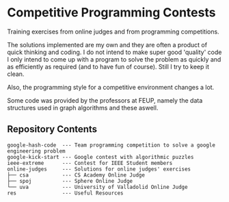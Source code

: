 # Competitive Programming Contests

Training exercises from online judges and from programming competitions.

The solutions implemented are my own and they are often a product of quick thinking and coding. I do not intend to make super good 'quality' code I only intend to come up with a program to solve the problem as quickly and as efficiently as required (and to have fun of course). Still I try to keep it clean.

Also, the programming style for a competitive environment changes a lot. 

Some code was provided by the professors at FEUP, namely the data structures used in graph algorithms and these aswell.

## Repository Contents

```
google-hash-code  --- Team programming competition to solve a google engineering problem
google-kick-start --- Google contest with algorithmic puzzles
ieee-extreme      --- Contest for IEEE Student members
online-judges     --- Solutions for online judges' exercises
├── csa           --- CS Academy Online Judge
├── spoj          --- Sphere Online Judge
└── uva           --- University of Valladolid Online Judge
res               --- Useful Resources
```
